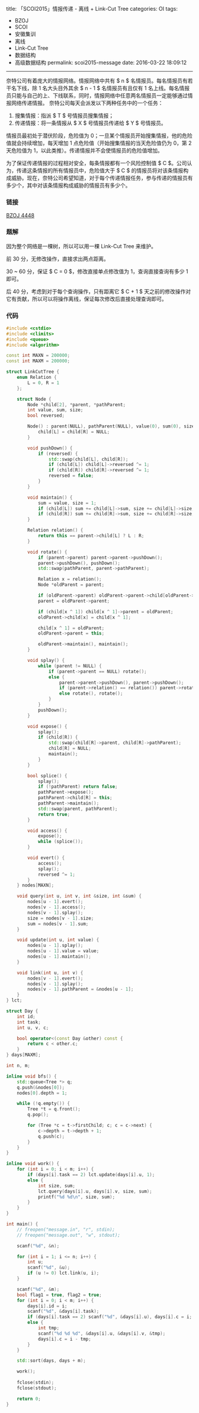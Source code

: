 title: 「SCOI2015」情报传递 - 离线 + Link-Cut Tree
categories: OI
tags: 
  - BZOJ
  - SCOI
  - 安徽集训
  - 离线
  - Link-Cut Tree
  - 数据结构
  - 高级数据结构
permalink: scoi2015-message
date: 2016-03-22 18:09:12
---

奈特公司有着庞大的情报网络。情报网络中共有 $ n $ 名情报员。每名情报员有若干名下线，除 1 名大头目外其余 $ n - 1 $ 名情报员有且仅有 1 名上线。每名情报员只能与自己的上、下线联系，同时，情报网络中任意两名情报员一定能够通过情报网络传递情报。
奈特公司每天会派发以下两种任务中的一个任务：

1. 搜集情报：指派 $ T $ 号情报员搜集情报；
2. 传递情报：将一条情报从 $ X $ 号情报员传递给 $ Y $ 号情报员。

情报员最初处于潜伏阶段，危险值为 0；一旦某个情报员开始搜集情报，他的危险值就会持续增加，每天增加 1 点危险值（开始搜集情报的当天危险值仍为 0，第 2 天危险值为 1，以此类推）。传递情报并不会使情报员的危险值增加。

为了保证传递情报的过程相对安全，每条情报都有一个风险控制值 $ C $。公司认为，传递这条情报的所有情报员中，危险值大于 $ C $ 的情报员将对该条情报构成威胁。现在，奈特公司希望知道，对于每个传递情报任务，参与传递的情报员有多少个，其中对该条情报构成威胁的情报员有多少个。

<!-- more -->

### 链接
[BZOJ 4448](http://www.lydsy.com/JudgeOnline/problem.php?id=4448)

### 题解
因为整个网络是一棵树，所以可以用一棵 Link-Cut Tree 来维护。

前 30 分，无修改操作，直接求出两点距离。

30 ~ 60 分，保证 $ C = 0 $，修改直接单点修改值为 1，查询直接查询有多少 1 即可。

后 40 分，考虑到对于每个查询操作，只有距离它 $ C + 1 $ 天之前的修改操作对它有贡献，所以可以将操作离线，保证每次修改后直接处理查询即可。

### 代码
```c++
#include <cstdio>
#include <climits>
#include <queue>
#include <algorithm>

const int MAXN = 200000;
const int MAXM = 200000;

struct LinkCutTree {
	enum Relation {
		L = 0, R = 1
	};

	struct Node {
		Node *child[2], *parent, *pathParent;
		int value, sum, size;
		bool reversed;

		Node() : parent(NULL), pathParent(NULL), value(0), sum(0), size(1), reversed(false) {
			child[L] = child[R] = NULL;
		}

		void pushDown() {
			if (reversed) {
				std::swap(child[L], child[R]);
				if (child[L]) child[L]->reversed ^= 1;
				if (child[R]) child[R]->reversed ^= 1;
				reversed = false;
			}
		}

		void maintain() {
			sum = value, size = 1;
			if (child[L]) sum += child[L]->sum, size += child[L]->size;
			if (child[R]) sum += child[R]->sum, size += child[R]->size;
		}

		Relation relation() {
			return this == parent->child[L] ? L : R;
		}

		void rotate() {
			if (parent->parent) parent->parent->pushDown();
			parent->pushDown(), pushDown();
			std::swap(pathParent, parent->pathParent);

			Relation x = relation();
			Node *oldParent = parent;

			if (oldParent->parent) oldParent->parent->child[oldParent->relation()] = this;
			parent = oldParent->parent;

			if (child[x ^ 1]) child[x ^ 1]->parent = oldParent;
			oldParent->child[x] = child[x ^ 1];

			child[x ^ 1] = oldParent;
			oldParent->parent = this;

			oldParent->maintain(), maintain();
		}

		void splay() {
			while (parent != NULL) {
				if (parent->parent == NULL) rotate();
				else {
					parent->parent->pushDown(), parent->pushDown();
					if (parent->relation() == relation()) parent->rotate(), rotate();
					else rotate(), rotate();
				}
			}
			pushDown();
		}

		void expose() {
			splay();
			if (child[R]) {
				std::swap(child[R]->parent, child[R]->pathParent);
				child[R] = NULL;
				maintain();
			}
		}

		bool splice() {
			splay();
			if (!pathParent) return false;
			pathParent->expose();
			pathParent->child[R] = this;
			pathParent->maintain();
			std::swap(parent, pathParent);
			return true;
		}

		void access() {
			expose();
			while (splice());
		}

		void evert() {
			access();
			splay();
			reversed ^= 1;
		}
	} nodes[MAXN];

	void query(int u, int v, int &size, int &sum) {
		nodes[u - 1].evert();
		nodes[v - 1].access();
		nodes[v - 1].splay();
		size = nodes[v - 1].size;
		sum = nodes[v - 1].sum;
	}

	void update(int u, int value) {
		nodes[u - 1].splay();
		nodes[u - 1].value = value;
		nodes[u - 1].maintain();
	}

	void link(int u, int v) {
		nodes[v - 1].evert();
		nodes[v - 1].splay();
		nodes[v - 1].pathParent = &nodes[u - 1];
	}
} lct;

struct Day {
	int id;
	int task;
	int u, v, c;

	bool operator<(const Day &other) const {
		return c < other.c;
	}
} days[MAXM];

int n, m;

inline void bfs() {
	std::queue<Tree *> q;
	q.push(&nodes[0]);
	nodes[0].depth = 1;

	while (!q.empty()) {
		Tree *t = q.front();
		q.pop();

		for (Tree *c = t->firstChild; c; c = c->next) {
			c->depth = t->depth + 1;
			q.push(c);
		}
	}
}

inline void work() {
	for (int i = 0; i < m; i++) {
		if (days[i].task == 2) lct.update(days[i].u, 1);
		else {
			int size, sum;
			lct.query(days[i].u, days[i].v, size, sum);
			printf("%d %d\n", size, sum);
		}
	}
}

int main() {
	// freopen("message.in", "r", stdin);
	// freopen("message.out", "w", stdout);

	scanf("%d", &n);

	for (int i = 1; i <= n; i++) {
		int u;
		scanf("%d", &u);
		if (u != 0) lct.link(u, i);
	}

	scanf("%d", &m);
	bool flag1 = true, flag2 = true;
	for (int i = 0; i < m; i++) {
		days[i].id = i;
		scanf("%d", &days[i].task);
		if (days[i].task == 2) scanf("%d", &days[i].u), days[i].c = i;
		else {
			int tmp;
			scanf("%d %d %d", &days[i].u, &days[i].v, &tmp);
			days[i].c = i - tmp;
		}
	}

	std::sort(days, days + m);

	work();
	
	fclose(stdin);
	fclose(stdout);

	return 0;
}
```
